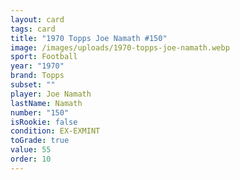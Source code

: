 ```yaml
---
layout: card
tags: card
title: "1970 Topps Joe Namath #150"
image: /images/uploads/1970-topps-joe-namath.webp
sport: Football
year: "1970"
brand: Topps
subset: ""
player: Joe Namath
lastName: Namath
number: "150"
isRookie: false
condition: EX-EXMINT
toGrade: true
value: 55
order: 10
---
```

